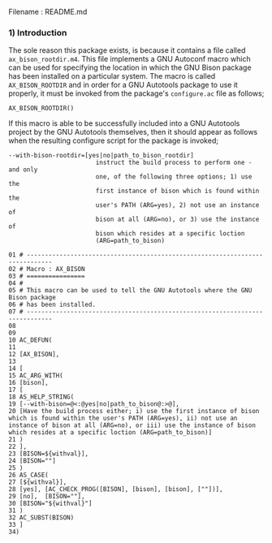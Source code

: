 Filename : README.md


### 1) Introduction

The sole reason this package exists, is because it contains a file called ```ax_bison_rootdir.m4```.
This file implements a GNU Autoconf macro which can be used for specifying the location in which the
GNU Bison package has been installed on a particular system. The macro is called
```AX_BISON_ROOTDIR``` and in order for a GNU Autotools package to use it properly, it must be
invoked from the package's ```configure.ac``` file as follows;

```
AX_BISON_ROOTDIR()
```

If this macro is able to be successfully included into a GNU Autotools project by the GNU Autotools
themselves, then it should appear as follows when the resulting configure script for the package
is invoked;

```
--with-bison-rootdir=[yes|no|path_to_bison_rootdir]
                        instruct the build process to perform one - and only
                        one, of the following three options; 1) use the
                        first instance of bison which is found within the
                        user's PATH (ARG=yes), 2) not use an instance of
                        bison at all (ARG=no), or 3) use the instance of
                        bison which resides at a specific loction
                        (ARG=path_to_bison)
```

```
01 # -----------------------------------------------------------------------------
02 # Macro : AX_BISON
03 # ================
04 #
05 # This macro can be used to tell the GNU Autotools where the GNU Bison package
06 # has been installed.
07 # -----------------------------------------------------------------------------
08
09
10 AC_DEFUN(
11 
12 [AX_BISON],
13
14 [
15 AC_ARG_WITH(
16 [bison],
17 [
18 AS_HELP_STRING(
19 [--with-bison=@<:@yes|no|path_to_bison@:>@],
20 [Have the build process either; i) use the first instance of bison which is found within the user's PATH (ARG=yes), ii) not use an instance of bison at all (ARG=no), or iii) use the instance of bison which resides at a specific loction (ARG=path_to_bison)]
21 )
22 ],
23 [BISON=${withval}],
24 [BISON=""]
25 )
26 AS_CASE(
27 [${withval}],
28 [yes], [AC_CHECK_PROG([BISON], [bison], [bison], [""])],
29 [no],  [BISON=""],
30 [BISON="${withval}"]
31 )
32 AC_SUBST(BISON)
33 ]
34)
```